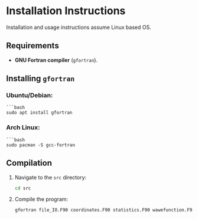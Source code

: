 # Installation Instructions  

Installation and usage instructions assume Linux based OS.

## Requirements  
- **GNU Fortran compiler** (`gfortran`).  

## Installing `gfortran`  

### Ubuntu/Debian:  
    ```bash  
    sudo apt install gfortran 
### Arch Linux:
    ```bash
    sudo pacman -S gcc-fortran

## Compilation
1. Navigate to the `src` directory:
   ```bash
   cd src
2. Compile the program:
    ```bash
    gfortran file_IO.F90 coordinates.F90 statistics.F90 wawefunction.F90 hamiltonian.F90 metropolis_monte_carlo.F90 main.F90 -o monte_carlo


